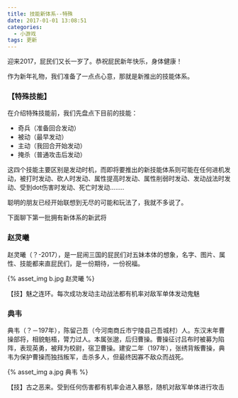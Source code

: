 ```yaml
---
title: 技能新体系--特殊
date: 2017-01-01 13:08:51
categories: 
  - 小游戏 
tags: 更新
---
```




迎来2017，屁民们又长一岁了。恭祝屁民新年快乐，身体健康！

作为新年礼物，我们准备了一点点心意，那就是新推出的技能体系。


### 【特殊技能】

在介绍特殊技能前，我们先盘点下目前的技能：

* 奇兵（准备回合发动）
* 被动（最早发动）
* 主动（我回合开始发动）
* 掩杀（普通攻击后发动）

这四个技能主要区别是发动时机，而即将要推出的新技能体系则可能在任何进机发动，被打时发动、砍人时发动、属性提高时发动、属性削弱时发动、发动战法时发动、受到dot伤害时发动、死亡时发动........

聪明的朋友已经开始联想到无尽的可能和玩法了，我就不多说了。

下面聊下第一批拥有新体系的新武将

### 赵灵曦

赵灵曦（？-2017），是一屁闹三国的屁民们对五妹本体的想象，名字、图片、属性、技能都来直屁民们，是一份期待，一份祝福。

{% asset_img b.jpg 赵灵曦 %}

【技】魅之连环。每次成功发动主动战法都有机率对敌军单体发动鬼魅


### 典韦

典韦（？－197年），陈留己吾（今河南商丘市宁陵县己吾城村）人。东汉末年曹操部将，相貌魁梧，膂力过人。本属张邈，后归曹操。曹操征讨吕布时被募为陷阵，表现英勇，被拜为校尉，宿卫曹操。建安二年（197年），张绣背叛曹操，典韦为保护曹操而独挡叛军，击杀多人，但最终因寡不敌众而战死。


{% asset_img a.jpg 典韦 %}

【技】古之恶来。受到任何伤害都有机率会进入暴怒，随机对敌军单体进行攻击


